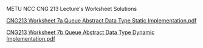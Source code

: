 METU NCC CNG 213 Lecture's Worksheet Solutions


[CNG213 Worksheet 7a Queue Abstract Data Type Static Implementation.pdf](https://github.com/user-attachments/files/17996182/CNG213.Worksheet.7a.Queue.Abstract.Data.Type.Static.Implementation.pdf)

[CNG213 Worksheet 7b Queue Abstract Data Type Dynamic Implementation.pdf](https://github.com/user-attachments/files/17996184/CNG213.Worksheet.7b.Queue.Abstract.Data.Type.Dynamic.Implementation.pdf)
